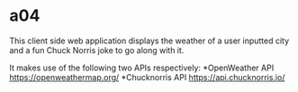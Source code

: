 # a04

This client side web application displays the weather of a user inputted city and a fun Chuck Norris joke to go along with it. 

It makes use of the following two APIs respectively: 
*OpenWeather API https://openweathermap.org/
*Chucknorris API https://api.chucknorris.io/